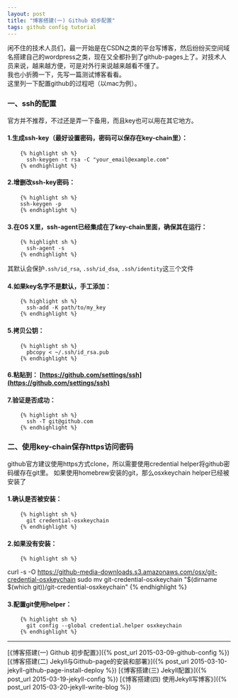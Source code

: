 ```yaml
---
layout: post
title: "博客搭建(一) Github 初步配置"
tags: github config tutorial
---
```


闲不住的技术人员们，最一开始是在CSDN之类的平台写博客，然后纷纷买空间域名搭建自己的wordpress之类，现在又全都扑到了github-pages上了。对技术人员来说，越来越方便，可是对外行来说越来越看不懂了。  
我也小折腾一下，先写一篇测试博客看看。  
这里列一下配置github的过程吧（以mac为例）。

### 一、ssh的配置
官方并不推荐，不过还是弄一下备用，而且key也可以用在其它地方。 
 
#### 1.生成ssh-key（最好设置密码，密码可以保存在key-chain里）：
        {% highlight sh %}
          ssh-keygen -t rsa -C "your_email@example.com"
        {% endhighlight %}
#### 2.增删改ssh-key密码：  
        {% highlight sh %}
        ssh-keygen -p 
        {% endhighlight %}
#### 3.在OS X里，ssh-agent已经集成在了key-chain里面，确保其在运行：
        {% highlight sh %}
          ssh-agent -s
        {% endhighlight %}
其默认会保护`.ssh/id_rsa`, `.ssh/id_dsa`, `.ssh/identity`这三个文件

#### 4.如果key名字不是默认，手工添加：
        {% highlight sh %}
          ssh-add -K path/to/my_key
        {% endhighlight %}
#### 5.拷贝公钥：
        {% highlight sh %}
          pbcopy < ~/.ssh/id_rsa.pub
        {% endhighlight %}
#### 6.粘贴到： [https://github.com/settings/ssh](https://github.com/settings/ssh)

#### 7.验证是否成功：
        {% highlight sh %}
          ssh -T git@github.com
        {% endhighlight %}


### 二、使用key-chain保存https访问密码
github官方建议使用https方式clone，所以需要使用credential helper将github密码缓存在git里。
如果使用homebrew安装的git，那么osxkeychain helper已经被安装了

#### 1.确认是否被安装：
        {% highlight sh %}
          git credential-osxkeychain
        {% endhighlight %}
#### 2.如果没有安装：
        {% highlight sh %}
curl -s -O https://github-media-downloads.s3.amazonaws.com/osx/git-credential-osxkeychain
sudo mv git-credential-osxkeychain "$(dirname $(which git))/git-credential-osxkeychain"
        {% endhighlight %}
#### 3.配置git使用helper：
        {% highlight sh %}
          git config --global credential.helper osxkeychain
        {% endhighlight %}

---
[《博客搭建(一) Github 初步配置》]({% post_url 2015-03-09-github-config %})
[《博客搭建(二) Jekyll与Github-page的安装和部署》]({% post_url 2015-03-10-jekyll-github-page-install-deploy %})
[《博客搭建(三) Jekyll配置》]({% post_url 2015-03-19-jekyll-config %})
[《博客搭建(四) 使用Jekyll写博客》]({% post_url 2015-03-20-jekyll-write-blog %})

